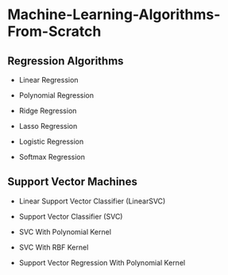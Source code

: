 # Machine-Learning-Algorithms-From-Scratch

## Regression Algorithms

- Linear Regression

- Polynomial Regression

- Ridge Regression

- Lasso Regression

- Logistic Regression

- Softmax Regression

## Support Vector Machines

- Linear Support Vector Classifier (LinearSVC)

- Support Vector Classifier (SVC)

- SVC With Polynomial Kernel

- SVC With RBF Kernel

- Support Vector Regression With Polynomial Kernel
